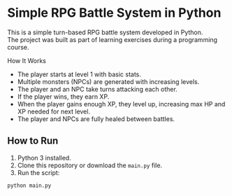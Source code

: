 # Simple RPG Battle System in Python

This is a simple turn-based RPG battle system developed in Python.  
The project was built as part of learning exercises during a programming course.

How It Works

- The player starts at level 1 with basic stats.
- Multiple monsters (NPCs) are generated with increasing levels.
- The player and an NPC take turns attacking each other.
- If the player wins, they earn XP.
- When the player gains enough XP, they level up, increasing max HP and XP needed for next level.
- The player and NPCs are fully healed between battles.

## How to Run

1. Python 3 installed.
2. Clone this repository or download the `main.py` file.
3. Run the script:

```bash
python main.py
